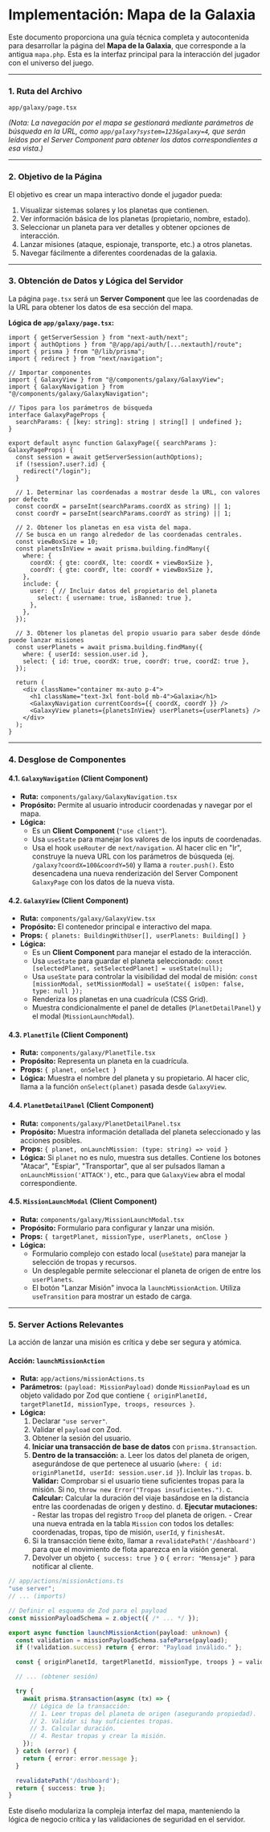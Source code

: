 # Implementación: Mapa de la Galaxia

Este documento proporciona una guía técnica completa y autocontenida para desarrollar la página del **Mapa de la Galaxia**, que corresponde a la antigua `mapa.php`. Esta es la interfaz principal para la interacción del jugador con el universo del juego.

---

### **1. Ruta del Archivo**

`app/galaxy/page.tsx`

*(Nota: La navegación por el mapa se gestionará mediante parámetros de búsqueda en la URL, como `app/galaxy?system=123&galaxy=4`, que serán leídos por el Server Component para obtener los datos correspondientes a esa vista.)*

---

### **2. Objetivo de la Página**

El objetivo es crear un mapa interactivo donde el jugador pueda:
1.  Visualizar sistemas solares y los planetas que contienen.
2.  Ver información básica de los planetas (propietario, nombre, estado).
3.  Seleccionar un planeta para ver detalles y obtener opciones de interacción.
4.  Lanzar misiones (ataque, espionaje, transporte, etc.) a otros planetas.
5.  Navegar fácilmente a diferentes coordenadas de la galaxia.

---

### **3. Obtención de Datos y Lógica del Servidor**

La página `page.tsx` será un **Server Component** que lee las coordenadas de la URL para obtener los datos de esa sección del mapa.

**Lógica de `app/galaxy/page.tsx`:**

```tsx
import { getServerSession } from "next-auth/next";
import { authOptions } from "@/app/api/auth/[...nextauth]/route";
import { prisma } from "@/lib/prisma";
import { redirect } from "next/navigation";

// Importar componentes
import { GalaxyView } from "@/components/galaxy/GalaxyView";
import { GalaxyNavigation } from "@/components/galaxy/GalaxyNavigation";

// Tipos para los parámetros de búsqueda
interface GalaxyPageProps {
  searchParams: { [key: string]: string | string[] | undefined };
}

export default async function GalaxyPage({ searchParams }: GalaxyPageProps) {
  const session = await getServerSession(authOptions);
  if (!session?.user?.id) {
    redirect("/login");
  }

  // 1. Determinar las coordenadas a mostrar desde la URL, con valores por defecto
  const coordX = parseInt(searchParams.coordX as string) || 1;
  const coordY = parseInt(searchParams.coordY as string) || 1;

  // 2. Obtener los planetas en esa vista del mapa.
  // Se busca en un rango alrededor de las coordenadas centrales.
  const viewBoxSize = 10;
  const planetsInView = await prisma.building.findMany({
    where: {
      coordX: { gte: coordX, lte: coordX + viewBoxSize },
      coordY: { gte: coordY, lte: coordY + viewBoxSize },
    },
    include: {
      user: { // Incluir datos del propietario del planeta
        select: { username: true, isBanned: true },
      },
    },
  });

  // 3. Obtener los planetas del propio usuario para saber desde dónde puede lanzar misiones
  const userPlanets = await prisma.building.findMany({
    where: { userId: session.user.id },
    select: { id: true, coordX: true, coordY: true, coordZ: true },
  });

  return (
    <div className="container mx-auto p-4">
      <h1 className="text-3xl font-bold mb-4">Galaxia</h1>
      <GalaxyNavigation currentCoords={{ coordX, coordY }} />
      <GalaxyView planets={planetsInView} userPlanets={userPlanets} />
    </div>
  );
}
```

---

### **4. Desglose de Componentes**

#### **4.1. `GalaxyNavigation` (Client Component)**
-   **Ruta:** `components/galaxy/GalaxyNavigation.tsx`
-   **Propósito:** Permite al usuario introducir coordenadas y navegar por el mapa.
-   **Lógica:**
    -   Es un **Client Component** (`"use client"`).
    -   Usa `useState` para manejar los valores de los inputs de coordenadas.
    -   Usa el hook `useRouter` de `next/navigation`. Al hacer clic en "Ir", construye la nueva URL con los parámetros de búsqueda (ej. `/galaxy?coordX=100&coordY=50`) y llama a `router.push()`. Esto desencadena una nueva renderización del Server Component `GalaxyPage` con los datos de la nueva vista.

#### **4.2. `GalaxyView` (Client Component)**
-   **Ruta:** `components/galaxy/GalaxyView.tsx`
-   **Propósito:** El contenedor principal e interactivo del mapa.
-   **Props:** `{ planets: BuildingWithUser[], userPlanets: Building[] }`
-   **Lógica:**
    -   Es un **Client Component** para manejar el estado de la interacción.
    -   Usa `useState` para guardar el planeta seleccionado: `const [selectedPlanet, setSelectedPlanet] = useState(null);`
    -   Usa `useState` para controlar la visibilidad del modal de misión: `const [missionModal, setMissionModal] = useState({ isOpen: false, type: null });`
    -   Renderiza los planetas en una cuadrícula (CSS Grid).
    -   Muestra condicionalmente el panel de detalles (`PlanetDetailPanel`) y el modal (`MissionLaunchModal`).

#### **4.3. `PlanetTile` (Client Component)**
-   **Ruta:** `components/galaxy/PlanetTile.tsx`
-   **Propósito:** Representa un planeta en la cuadrícula.
-   **Props:** `{ planet, onSelect }`
-   **Lógica:** Muestra el nombre del planeta y su propietario. Al hacer clic, llama a la función `onSelect(planet)` pasada desde `GalaxyView`.

#### **4.4. `PlanetDetailPanel` (Client Component)**
-   **Ruta:** `components/galaxy/PlanetDetailPanel.tsx`
-   **Propósito:** Muestra información detallada del planeta seleccionado y las acciones posibles.
-   **Props:** `{ planet, onLaunchMission: (type: string) => void }`
-   **Lógica:** Si `planet` no es nulo, muestra sus detalles. Contiene los botones "Atacar", "Espiar", "Transportar", que al ser pulsados llaman a `onLaunchMission('ATTACK')`, etc., para que `GalaxyView` abra el modal correspondiente.

#### **4.5. `MissionLaunchModal` (Client Component)**
-   **Ruta:** `components/galaxy/MissionLaunchModal.tsx`
-   **Propósito:** Formulario para configurar y lanzar una misión.
-   **Props:** `{ targetPlanet, missionType, userPlanets, onClose }`
-   **Lógica:**
    -   Formulario complejo con estado local (`useState`) para manejar la selección de tropas y recursos.
    -   Un desplegable permite seleccionar el planeta de origen de entre los `userPlanets`.
    -   El botón "Lanzar Misión" invoca la `launchMissionAction`. Utiliza `useTransition` para mostrar un estado de carga.

---

### **5. Server Actions Relevantes**

La acción de lanzar una misión es crítica y debe ser segura y atómica.

#### **Acción: `launchMissionAction`**
-   **Ruta:** `app/actions/missionActions.ts`
-   **Parámetros:** `(payload: MissionPayload)` donde `MissionPayload` es un objeto validado por Zod que contiene `{ originPlanetId, targetPlanetId, missionType, troops, resources }`.
-   **Lógica:**
    1.  Declarar `"use server"`.
    2.  Validar el `payload` con Zod.
    3.  Obtener la sesión del usuario.
    4.  **Iniciar una transacción de base de datos** con `prisma.$transaction`.
    5.  **Dentro de la transacción:**
        a.  Leer los datos del planeta de origen, asegurándose de que pertenece al usuario (`where: { id: originPlanetId, userId: session.user.id }`). Incluir las `tropas`.
        b.  **Validar:** Comprobar si el usuario tiene suficientes tropas para la misión. Si no, `throw new Error("Tropas insuficientes.")`.
        c.  **Calcular:** Calcular la duración del viaje basándose en la distancia entre las coordenadas de origen y destino.
        d.  **Ejecutar mutaciones:**
            -   Restar las tropas del registro `Troop` del planeta de origen.
            -   Crear una nueva entrada en la tabla `Mission` con todos los detalles: coordenadas, tropas, tipo de misión, `userId`, y `finishesAt`.
    6.  Si la transacción tiene éxito, llamar a `revalidatePath('/dashboard')` para que el movimiento de flota aparezca en la visión general.
    7.  Devolver un objeto `{ success: true }` o `{ error: "Mensaje" }` para notificar al cliente.

```typescript
// app/actions/missionActions.ts
"use server";
// ... (imports)

// Definir el esquema de Zod para el payload
const missionPayloadSchema = z.object({ /* ... */ });

export async function launchMissionAction(payload: unknown) {
  const validation = missionPayloadSchema.safeParse(payload);
  if (!validation.success) return { error: "Payload inválido." };

  const { originPlanetId, targetPlanetId, missionType, troops } = validation.data;

  // ... (obtener sesión)

  try {
    await prisma.$transaction(async (tx) => {
      // Lógica de la transacción:
      // 1. Leer tropas del planeta de origen (asegurando propiedad).
      // 2. Validar si hay suficientes tropas.
      // 3. Calcular duración.
      // 4. Restar tropas y crear la misión.
    });
  } catch (error) {
    return { error: error.message };
  }

  revalidatePath('/dashboard');
  return { success: true };
}
```
Este diseño modulariza la compleja interfaz del mapa, manteniendo la lógica de negocio crítica y las validaciones de seguridad en el servidor.
